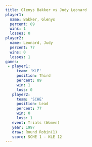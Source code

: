 ```yaml
---
title: Glenys Bakker vs Judy Leonard
player1:              
  name: Bakker, Glenys
  percent: 89         
  wins: 1             
  losses: 0           
player2:              
  name: Leonard, Judy 
  percent: 77         
  wins: 0             
  losses: 1           
games:
 - player1:         
     team: 'KLE'    
     position: Third
     percent: 89    
     win: 1         
     loss: 0        
   player2:        
     team: 'SCHE'  
     position: Lead
     percent: 77   
     win: 0        
     loss: 1       
   event: Trials (Women) 
   year: 1997            
   draw: Round Robin(1)  
   score: SCHE 1 - KLE 12
---
```

